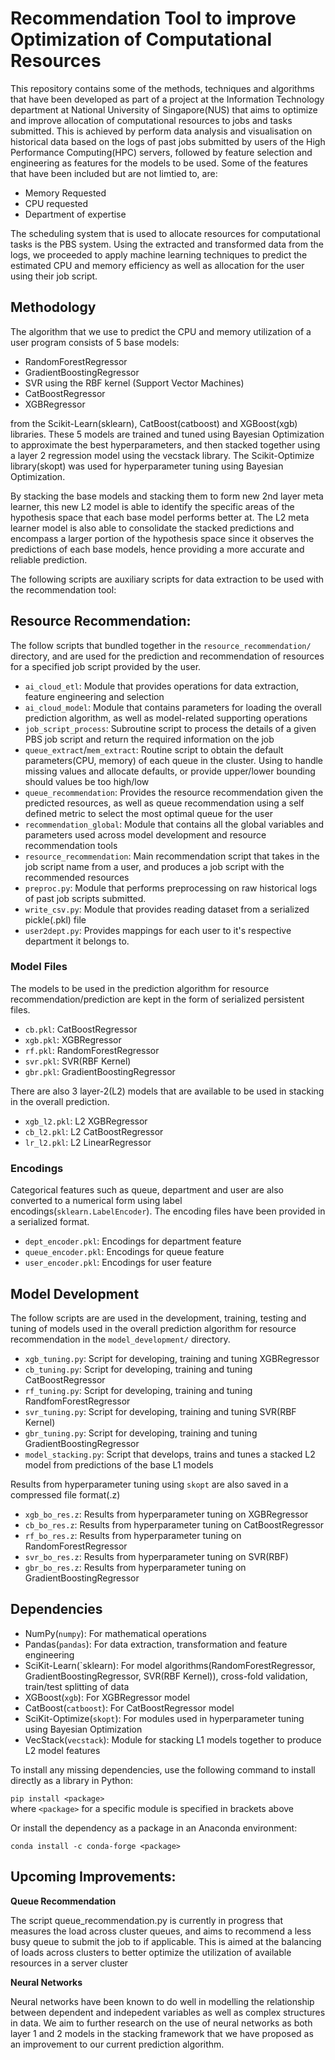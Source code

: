 # Recommendation Tool to improve Optimization of Computational Resources

This repository contains some of the methods, techniques and algorithms that have been developed as part of a project at the Information Technology department at National University of Singapore(NUS) that aims to optimize and improve allocation of computational resources to jobs and tasks submitted. This is achieved by perform data analysis and visualisation on historical data based on the logs of past jobs submitted by users of the High Performance Computing(HPC) servers, followed by feature selection and engineering as features for the models to be used. Some of the features that have been included but are not limtied to, are:

- Memory Requested
- CPU requested
- Department of expertise

The scheduling system that is used to allocate resources for computational tasks is the PBS system. Using the extracted and transformed data from the logs, we proceeded to apply machine learning techniques to predict the estimated CPU and memory efficiency as well as allocation for the user using their job script. 

Methodology
-

The algorithm that we use to predict the CPU and memory utilization of a user program consists of 5 base models:

- RandomForestRegressor
- GradientBoostingRegressor
- SVR using the RBF kernel (Support Vector Machines)
- CatBoostRegressor
- XGBRegressor

from the Scikit-Learn(sklearn), CatBoost(catboost) and XGBoost(xgb) libraries. These 5 models are trained and tuned using Bayesian Optimization to approximate the best hyperparameters, and then stacked together using a layer 2 regression model using the vecstack library. The Scikit-Optimize library(skopt) was used for hyperparameter tuning using Bayesian Optimization.

By stacking the base models and stacking them to form new 2nd layer meta learner, this new L2 model is able to identify the specific areas of the hypothesis space that each base model performs better at. The L2 meta learner model is also able to consolidate the stacked predictions and encompass a larger portion of the hypothesis space since it observes the predictions of each base models, hence providing a more accurate and reliable prediction.

The following scripts are auxiliary scripts for data extraction to be used with the recommendation tool:

## Resource Recommendation:

The follow scripts that bundled together in the `resource_recommendation/` directory, and are used for the prediction and recommendation of resources for a specified job script provided by the user.

- `ai_cloud_etl`: Module that provides operations for data extraction, feature engineering and selection
- `ai_cloud_model`: Module that contains parameters for loading the overall prediction algorithm, as well as model-related supporting operations
- `job_script_process`: Subroutine script to process the details of a given PBS job script and return the required information on the job
- `queue_extract`/`mem_extract`: Routine script to obtain the default parameters(CPU, memory) of each queue in the cluster. Using to handle missing values and allocate defaults, or provide upper/lower bounding should values be too high/low
- `queue_recommendation`: Provides the resource recommendation given the predicted resources, as well as queue recommendation using a self defined metric to select the most optimal queue for the user
- `recommendation_global`: Module that contains all the global variables and parameters used across model development and resource recommendation tools
- `resource_recommendation`: Main recommendation script that takes in the job script name from a user, and produces a job script with the recommended resources
- `preproc.py`: Module that performs preprocessing on raw historical logs of past job scripts submitted.
- `write_csv.py`: Module that provides reading dataset from a serialized pickle(.pkl) file
- `user2dept.py`: Provides mappings for each user to it's respective department it belongs to.


### Model Files

The models to be used in the prediction algorithm for resource recommendation/prediction are kept in the form of serialized persistent files. 

- `cb.pkl`: CatBoostRegressor 
- `xgb.pkl`: XGBRegressor 
- `rf.pkl`: RandomForestRegressor
- `svr.pkl`: SVR(RBF Kernel)
- `gbr.pkl`: GradientBoostingRegressor

There are also 3 layer-2(L2) models that are available to be used in stacking in the overall prediction.

- `xgb_l2.pkl`: L2 XGBRegressor
- `cb_l2.pkl`: L2 CatBoostRegressor
- `lr_l2.pkl`: L2 LinearRegressor

### Encodings

Categorical features such as queue, department and user are also converted to a numerical form using label encodings(`sklearn.LabelEncoder`). The encoding files have been provided in a serialized format.

- `dept_encoder.pkl`: Encodings for department feature
- `queue_encoder.pkl`: Encodings for queue feature
- `user_encoder.pkl`: Encodings for user feature

## Model Development

The follow scripts are are used in the development, training, testing and tuning of models used in the overall prediction algorithm for resource recommendation in the `model_development/` directory. 

- `xgb_tuning.py`: Script for developing, training and tuning XGBRegressor
- `cb_tuning.py`: Script for developing, training and tuning CatBoostRegressor
- `rf_tuning.py`: Script for developing, training and tuning RandfomForestRegressor
- `svr_tuning.py`: Script for developing, training and tuning SVR(RBF Kernel)
- `gbr_tuning.py`: Script for developing, training and tuning GradientBoostingRegressor
- `model_stacking.py`: Script that develops, trains and tunes a stacked L2 model from predictions of the base L1 models

Results from hyperparameter tuning using `skopt` are also saved in a compressed file format(.z)

- `xgb_bo_res.z`: Results from hyperparameter tuning on XGBRegressor
- `cb_bo_res.z`: Results from hyperparameter tuning on CatBoostRegressor
- `rf_bo_res.z`: Results from hyperparameter tuning on RandomForestRegressor
- `svr_bo_res.z`: Results from hyperparameter tuning on SVR(RBF)
- `gbr_bo_res.z`: Results from hyperparameter tuning on GradientBoostingRegressor

## Dependencies

- NumPy(`numpy`): For mathematical operations
- Pandas(`pandas`): For data extraction, transformation and feature engineering
- SciKit-Learn(`sklearn): For model algorithms(RandomForestRegressor, GradientBoostingRegressor, SVR(RBF Kernel)), cross-fold validation, train/test splitting of data
- XGBoost(`xgb`): For XGBRegressor model
- CatBoost(`catboost`): For CatBoostRegressor model
- SciKit-Optimize(`skopt`): For modules used in hyperparameter tuning using Bayesian Optimization
- VecStack(`vecstack`): Module for stacking L1 models together to produce L2 model features

To install any missing dependencies, use the following command to install directly as a library in Python:

`pip install <package>` <br>
where `<package>` for a specific module is specified in brackets above

Or install the dependency as a package in an Anaconda environment:

`conda install -c conda-forge <package>`

Upcoming Improvements:
- 
**Queue Recommendation**

The script queue_recommendation.py is currently in progress that measures the load across cluster queues, and aims to recommend a less busy queue to submit the job to if applicable. This is aimed at the balancing of loads across clusters to better optimize the utilization of available resources in a server cluster

**Neural Networks**

Neural networks have been known to do well in modelling the relationship between dependent and indepedent variables as well as complex structures in data. We aim to further research on the use of neural networks as both layer 1 and 2 models in the stacking framework that we have proposed as an improvement to our current prediction algorithm.
